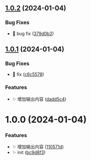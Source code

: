 

## [1.0.2](https://github.com/Mrcxt/url-format/compare/v1.0.1...v1.0.2) (2024-01-04)


### Bug Fixes

* 🐛 bug fix ([379d0b2](https://github.com/Mrcxt/url-format/commit/379d0b2a991c38076b7b3a132cab97bc76a8fdab))

## [1.0.1](https://github.com/Mrcxt/url-format/compare/v1.0.0...v1.0.1) (2024-01-04)


### Bug Fixes

* 🐛 fix ([c6c5578](https://github.com/Mrcxt/url-format/commit/c6c5578fa420b9b43aef6ec5e61f72ae596191f9))


### Features

* ✨ 增加输出内容 ([dadd5c4](https://github.com/Mrcxt/url-format/commit/dadd5c49527b2b972b9883b10edb8fe816cbe30e))

# 1.0.0 (2024-01-04)


### Features

* ✨ 增加输出内容 ([110571d](https://github.com/Mrcxt/url-format/commit/110571d6a40565851f4c2f3244d897a62f9c6e6b))
* ✨ init ([bc9d8f3](https://github.com/Mrcxt/url-format/commit/bc9d8f31f74b7c8a0beb6c2fd4097b866dd210fb))